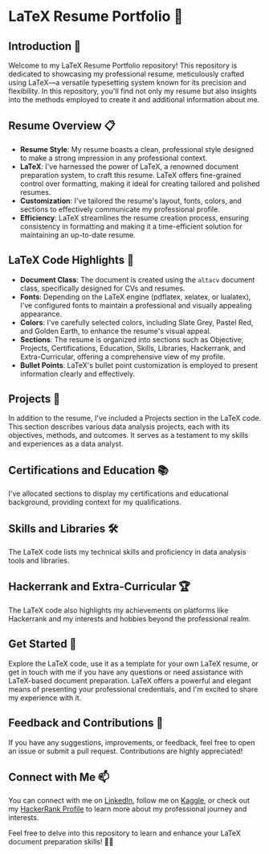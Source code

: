 # LaTeX Resume Portfolio 📄

## Introduction 🚀
Welcome to my LaTeX Resume Portfolio repository! This repository is dedicated to showcasing my professional resume, meticulously crafted using LaTeX—a versatile typesetting system known for its precision and flexibility. In this repository, you'll find not only my resume but also insights into the methods employed to create it and additional information about me.

## Resume Overview 📋
- **Resume Style**: My resume boasts a clean, professional style designed to make a strong impression in any professional context.
- **LaTeX**: I've harnessed the power of LaTeX, a renowned document preparation system, to craft this resume. LaTeX offers fine-grained control over formatting, making it ideal for creating tailored and polished resumes.
- **Customization**: I've tailored the resume's layout, fonts, colors, and sections to effectively communicate my professional profile.
- **Efficiency**: LaTeX streamlines the resume creation process, ensuring consistency in formatting and making it a time-efficient solution for maintaining an up-to-date resume.

## LaTeX Code Highlights 🌟
- **Document Class**: The document is created using the `altacv` document class, specifically designed for CVs and resumes.
- **Fonts**: Depending on the LaTeX engine (pdflatex, xelatex, or lualatex), I've configured fonts to maintain a professional and visually appealing appearance.
- **Colors**: I've carefully selected colors, including Slate Grey, Pastel Red, and Golden Earth, to enhance the resume's visual appeal.
- **Sections**: The resume is organized into sections such as Objective, Projects, Certifications, Education, Skills, Libraries, Hackerrank, and Extra-Curricular, offering a comprehensive view of my profile.
- **Bullet Points**: LaTeX's bullet point customization is employed to present information clearly and effectively.

## Projects 💼
In addition to the resume, I've included a Projects section in the LaTeX code. This section describes various data analysis projects, each with its objectives, methods, and outcomes. It serves as a testament to my skills and experiences as a data analyst.

## Certifications and Education 📚
I've allocated sections to display my certifications and educational background, providing context for my qualifications.

## Skills and Libraries 🛠️
The LaTeX code lists my technical skills and proficiency in data analysis tools and libraries.

## Hackerrank and Extra-Curricular 🏆
The LaTeX code also highlights my achievements on platforms like Hackerrank and my interests and hobbies beyond the professional realm.

## Get Started 🚀
Explore the LaTeX code, use it as a template for your own LaTeX resume, or get in touch with me if you have any questions or need assistance with LaTeX-based document preparation. LaTeX offers a powerful and elegant means of presenting your professional credentials, and I'm excited to share my experience with it.

## Feedback and Contributions 🤝
If you have any suggestions, improvements, or feedback, feel free to open an issue or submit a pull request. Contributions are highly appreciated!

## Connect with Me 📫
You can connect with me on [LinkedIn](https://www.linkedin.com/in/mananpurohit11/), follow me on [Kaggle](https://www.kaggle.com/mananpurohit18), or check out my [HackerRank Profile](https://www.hackerrank.com/purohitmanan18) to learn more about my professional journey and interests.

Feel free to delve into this repository to learn and enhance your LaTeX document preparation skills! 📄🚀
